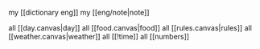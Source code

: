 my [[dictionary eng]]
my [[eng/note|note]]

all [[day.canvas|day]]
all [[food.canvas|food]]
all [[rules.canvas|rules]]
all [[weather.canvas|weather]]
all [[!time]]
all [[numbers]]
